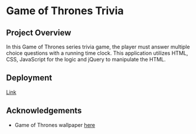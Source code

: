 # Game of Thrones Trivia

## Project Overview
In this Game of Thrones series trivia game, the player must answer multiple choice questions with a running time clock. This application utilizes HTML, CSS, JavaScript for the logic and jQuery to manipulate the HTML. 

## Deployment
[Link](https://brittani1128.github.io/Trivia-Game/)

## Acknowledgements
* Game of Thrones wallpaper [here](https://wall.alphacoders.com/big.php?i=226091)
